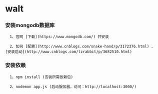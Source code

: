 # walt

### 安装mongodb数据库
```
  1、官网 [下载](https://www.mongodb.com/) 并安装

  2、如何 [配置](http://www.cnblogs.com/snake-hand/p/3172376.html) 、 [安装启动](http://www.cnblogs.com/lzrabbit/p/3682510.html)

```
### 安装依赖
```
  1、npm install (安装所需依赖包)

  2、nodemon app.js (启动服务器，访问：http://localhost:3000/)

```